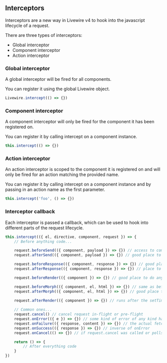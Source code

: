 ## Interceptors

Interceptors are a new way in Livewire v4 to hook into the javascript lifecycle of a request.

There are three types of interceptors:
- Global interceptor
- Component interceptor
- Action interceptor

### Global interceptor

A global interceptor will be fired for all components.

You can register it using the global Livewire object.

```js
Livewire.intercept(() => {})
```

### Component interceptor

A component interceptor will only be fired for the component it has been registered on.

You can register it by calling intercept on a component instance.

```js
this.intercept(() => {})
```

### Action interceptor

An action interceptor is scoped to the component it is registered on and will only be fired for an action matching the provided name.

You can register it by calling intercept on a component instance and by passing in an action name as the first parameter.

```js
this.intercept('foo', () => {})
```

### Interceptor callback

Each interceptor is passed a callback, which can be used to hook into different parts of the request lifecycle.

```js
this.intercept(({ el, directive, component, request }) => {
    // Before anything code...

    request.beforeSend(({ component, payload }) => {}) // access to compiled payload
    request.afterSend(({ component, payload }) => {}) // good place to run code knowing that payload is in-flight

    request.beforeResponse(({ component, response }) => {}) // good place to analyze the response payload before anything has been handled at all
    request.afterResponse(({ component, response }) => {}) // place to run code knowing snapshots have been merged

    request.beforeRender(({ component }) => {}) // good place to do anything with the pre-morphed HTML state

    request.beforeMorph(({ component, el, html }) => {}) // same as beforeRender
    request.afterMorph(({ component, el, html }) => {}) // good place to interact with the HTML before the setTimeout
   
    request.afterRender(({ component }) => {}) // runs after the setTimeout

    // Common ones...
    request.cancel() // cancel request in-flight or pre-flight
    request.onError(({ e }) => {}) // some kind of error of any kind happened in the request (and you can access the status code)
    request.onFailure(({ response, content }) => {}) // the actual fetch request failed for some reason
    request.onSuccess(({ response }) => {}) // inverse of onError
    request.onCancel(() => {}) // if request.cancel was called or polls or something were interrupted for any reason

    return () => {
        // After everything code
    }
})
```